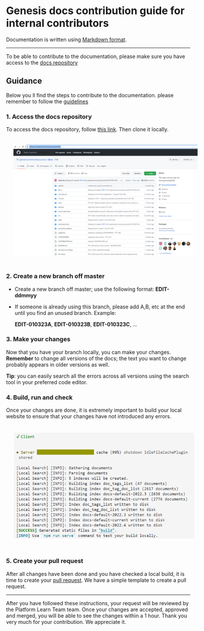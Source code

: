 # Genesis docs contribution guide for internal contributors

Documentation is written using [Markdown format](markdown-syntax.md).

---


To be able to contribute to the documentation, please make sure you have access to the [docs repository](https://github.com/genesiscommunitysuccess/docs)

## Guidance
Below you ll find the steps to contribute to the documentation. please remember to follow the [guidelines](./Type-of-contribution.md)


### 1. Access the docs repository
To access the docs repository, follow [this link](https://github.com/genesiscommunitysuccess/docs). Then clone it locally.

<img src="./img_src/community_repo.PNG" width="800" style="margin: 20px">

### 2. Create a new branch off master

- Create a new branch off master; use the following format: **EDIT-ddmmyy**
- If someone is already using this branch, please add A,B, etc at the end until you find an unused branch. Example:
   
    **EDIT-010323A**, **EDIT-010323B**, **EDIT-010323C**, ...

### 3. Make your changes

Now that you have your branch locally, you can make your changes. **Remember** to change all versions of the docs; the text you want to change probably appears in older versions as well.

**Tip**: you can easily search all the errors across all versions using the search tool in your preferred code editor.

### 4. Build, run and check

Once your changes are done, it is extremely important to build your local website to ensure that your changes have not introduced any errors. 

<img src="./img_src/build_website.PNG" width="500px" style="margin: 20px">

### 5. Create your pull request

After all changes have been done and you have checked a local build, it is time to create your [pull request](https://github.com/genesiscommunitysuccess/docs/compare). We have a simple template to create a pull request.

---

After you have followed these instructions, your request will be reviewed by the Platform Learn Team team. Once your changes are accepted, approved and merged, you will be able to see the changes within a 1 hour. Thank you very much for your contribution. We appreciate it.
